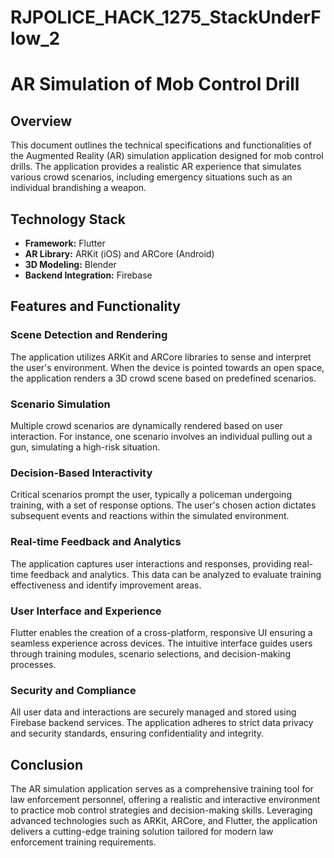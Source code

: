# RJPOLICE_HACK_1275_StackUnderFlow_2

# AR Simulation of Mob Control Drill

## Overview
This document outlines the technical specifications and functionalities of the Augmented Reality (AR) simulation application designed for mob control drills. The application provides a realistic AR experience that simulates various crowd scenarios, including emergency situations such as an individual brandishing a weapon.

## Technology Stack
- **Framework:** Flutter
- **AR Library:** ARKit (iOS) and ARCore (Android)
- **3D Modeling:** Blender
- **Backend Integration:** Firebase

## Features and Functionality
### Scene Detection and Rendering
The application utilizes ARKit and ARCore libraries to sense and interpret the user's environment. When the device is pointed towards an open space, the application renders a 3D crowd scene based on predefined scenarios.

### Scenario Simulation
Multiple crowd scenarios are dynamically rendered based on user interaction. For instance, one scenario involves an individual pulling out a gun, simulating a high-risk situation.

### Decision-Based Interactivity
Critical scenarios prompt the user, typically a policeman undergoing training, with a set of response options. The user's chosen action dictates subsequent events and reactions within the simulated environment.

### Real-time Feedback and Analytics
The application captures user interactions and responses, providing real-time feedback and analytics. This data can be analyzed to evaluate training effectiveness and identify improvement areas.

### User Interface and Experience
Flutter enables the creation of a cross-platform, responsive UI ensuring a seamless experience across devices. The intuitive interface guides users through training modules, scenario selections, and decision-making processes.

### Security and Compliance
All user data and interactions are securely managed and stored using Firebase backend services. The application adheres to strict data privacy and security standards, ensuring confidentiality and integrity.

## Conclusion
The AR simulation application serves as a comprehensive training tool for law enforcement personnel, offering a realistic and interactive environment to practice mob control strategies and decision-making skills. Leveraging advanced technologies such as ARKit, ARCore, and Flutter, the application delivers a cutting-edge training solution tailored for modern law enforcement training requirements.
